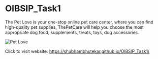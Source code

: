 # OIBSIP_Task1
The Pet Love is your one-stop online pet care center, where you can find high-quality pet supplies, ThePetCare will help you choose the most appropriate dog food, supplements, treats, toys, dog accessories.

![Pet Love](https://user-images.githubusercontent.com/109847442/180999886-b8aadfac-b50e-4b10-b985-01e529b30e0d.PNG)

Click to visit website: https://shubhambhutekar.github.io/OIBSIP_Task1/
